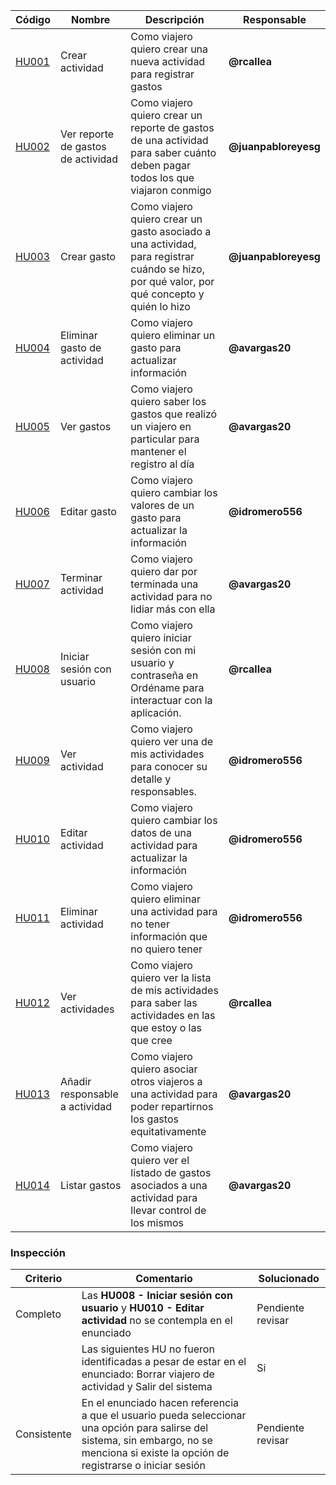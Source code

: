 

| Código                 | Nombre     | Descripción     | Responsable     | 
|----------|-------------|------|------|
| [HU001](HU001) | Crear actividad | Como viajero quiero crear una nueva actividad para registrar gastos | **@rcallea** | 
| [HU002](HU002) | Ver reporte de gastos de actividad | Como viajero quiero crear un reporte de gastos de una actividad para saber cuánto deben pagar todos los que viajaron conmigo | **@juanpabloreyesg** | 
| [HU003](HU003) | Crear gasto | Como viajero quiero crear un gasto asociado a una actividad, para registrar cuándo se hizo, por qué valor, por qué concepto y quién lo hizo | **@juanpabloreyesg** |
| [HU004](HU004) |  Eliminar gasto de actividad | Como viajero quiero eliminar un gasto para actualizar información | **@avargas20** | 
| [HU005](HU005) | Ver gastos | Como viajero quiero saber los gastos que realizó un viajero en particular para mantener el registro al día | **@avargas20** | 
| [HU006](HU006) | Editar gasto | Como viajero quiero cambiar los valores de un gasto para actualizar la información | **@idromero556** |
| [HU007](HU007) | Terminar actividad | Como viajero quiero dar por terminada una actividad para no lidiar más con ella | **@avargas20** | 
| [HU008](HU008) | Iniciar sesión con usuario | Como viajero quiero iniciar sesión con mi usuario y contraseña en Ordéname para interactuar con la aplicación. | **@rcallea** |
| [HU009](HU009) | Ver actividad | Como viajero quiero ver una de mis actividades para conocer su detalle y responsables.  | **@idromero556**  | 
| [HU010](HU010) | Editar actividad | Como viajero quiero cambiar los datos de una actividad para actualizar la información | **@idromero556** | 
| [HU011](HU011) | Eliminar actividad | Como viajero quiero eliminar una actividad para no tener información que no quiero tener | **@idromero556** | 
| [HU012](HU012) | Ver actividades | Como viajero quiero ver la lista de mis actividades para saber las actividades en las que estoy o las que cree | **@rcallea** | 
| [HU013](HU013) | Añadir responsable a actividad | Como viajero quiero asociar otros viajeros a una actividad para poder repartirnos los gastos equitativamente | **@avargas20** | 
| [HU014](HU014) | Listar gastos | Como viajero quiero ver el listado de gastos asociados a una actividad para llevar control de los mismos| **@avargas20** | 

### Inspección
| Criterio      | Comentario                                                   | Solucionado |
| ------------- | ------------------------------------------------------------ | ----------- |
| Completo      | Las **HU008 - Iniciar sesión con usuario** y **HU010 - Editar actividad** no se contempla en el enunciado| Pendiente revisar             |
|               | Las siguientes HU no fueron identificadas a pesar de estar en el enunciado: Borrar viajero de actividad y Salir del sistema |Si             |
| Consistente   | En el enunciado hacen referencia a que el usuario pueda seleccionar una opción para salirse del sistema, sin embargo, no se menciona si existe la opción de registrarse o iniciar sesión |Pendiente revisar             |